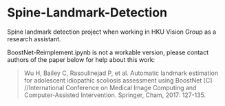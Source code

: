 # Spine-Landmark-Detection

Spine landmark detection project when working in HKU Vision Group as a research assistant.

BoostNet-Reimplement.ipynb is not a workable version, please contact authors of the paper below for help about this work:
> Wu H, Bailey C, Rasoulinejad P, et al. Automatic landmark estimation for adolescent idiopathic scoliosis assessment using BoostNet [C]
> //International Conference on Medical Image Computing and Computer-Assisted Intervention. Springer, Cham, 2017: 127-135.
